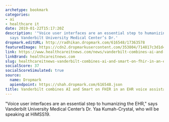 ```yaml
---
archetype: bookmark
categories:
- ai
- healthcare it
date: 2019-01-22T15:17:20Z
description: '"Voice user interfaces are an essential step to humanizing the EHR,"
  says Vanderbilt University Medical Center’s Dr.'
dropmark.editURL: http://radhikan.dropmark.com/616548/17363578
featuredImage: https://cdn2.dropmarkusercontent.com/353804/714817c3d1d465a7f294980da3abde357f62ee576e3b3c828c463603a4b72ffd/thumbnail/Vanderbilt-HITN_0.png?Expires=1557430063&Signature=SMyzq34xp~i-dYFNGISxyoNySs8og8x4y0fTO~vqH7PeEUthNqBRYnl93NOvHswQQRKzEYdh01CtfrbTtdl31zB8zDDzdjf0FBrm5honliCRZqomcn~ukapNewdTQxURZOxtCON7e8Mx2AERL~5SXmnsCnmdo72RSBCLCBWfHCQZr5VqNYJl~sqb1cEOPuQXuUdJ09KbG8EFeOcCUpBN4zD4D2rhVfR~vlh9oao5aSfIYFbSAloeoksVbmFA6bPEj9jhUDyr0Yfgs9qs1TpSsKQnytMe62VcsCD4f2OXPSB6N6U-8Q3zyosOVskdpI1204GVtPpZRh2zgHeAsxDRRw__&Key-Pair-Id=APKAITQYWVEN757ZA4KQ
link: https://www.healthcareitnews.com/news/vanderbilt-combines-ai-and-smart-fhir-ehr-voice-assistant
linkBrand: healthcareitnews.com
slug: healthcareitnews-vanderbilt-combines-ai-and-smart-on-fhir-in-an-ehr-voice-assistant
socialScore: 37
socialScoreSimulated: true
source:
  name: Dropmark
  apiendpoint: https://shah.dropmark.com/616548.json
title: Vanderbilt combines AI and Smart on FHIR in an EHR voice assistant
---
```

"Voice user interfaces are an essential step to humanizing the EHR," says Vanderbilt University Medical Center’s Dr. Yaa Kumah-Crystal, who will be speaking at HIMSS19.